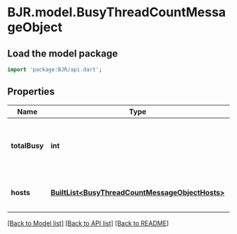 # BJR.model.BusyThreadCountMessageObject

## Load the model package
```dart
import 'package:BJR/api.dart';
```

## Properties
Name | Type | Description | Notes
------------ | ------------- | ------------- | -------------
**totalBusy** | **int** | The total number of busy workers across all pods/hosts. | [optional] [default to null]
**hosts** | [**BuiltList&lt;BusyThreadCountMessageObjectHosts&gt;**](BusyThreadCountMessageObjectHosts.md) |  | [optional] [default to const []]

[[Back to Model list]](../README.md#documentation-for-models) [[Back to API list]](../README.md#documentation-for-api-endpoints) [[Back to README]](../README.md)


